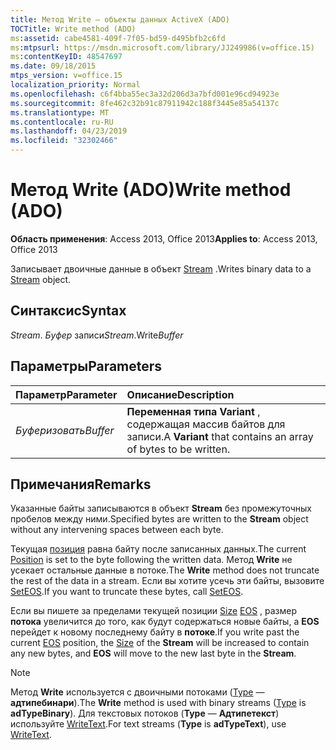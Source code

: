 ```yaml
---
title: Метод Write — объекты данных ActiveX (ADO)
TOCTitle: Write method (ADO)
ms:assetid: cabe4581-409f-7f05-bd59-d495bfb2c6fd
ms:mtpsurl: https://msdn.microsoft.com/library/JJ249986(v=office.15)
ms:contentKeyID: 48547697
ms.date: 09/18/2015
mtps_version: v=office.15
localization_priority: Normal
ms.openlocfilehash: c6f4bba55ec3a32d206d3a7bfd001e96cd94923e
ms.sourcegitcommit: 8fe462c32b91c87911942c188f3445e85a54137c
ms.translationtype: MT
ms.contentlocale: ru-RU
ms.lasthandoff: 04/23/2019
ms.locfileid: "32302466"
---
```

# <a name="write-method-ado"></a><span data-ttu-id="84ea6-102">Метод Write (ADO)</span><span class="sxs-lookup"><span data-stu-id="84ea6-102">Write method (ADO)</span></span>

<span data-ttu-id="84ea6-103">**Область применения**: Access 2013, Office 2013</span><span class="sxs-lookup"><span data-stu-id="84ea6-103">**Applies to**: Access 2013, Office 2013</span></span>

<span data-ttu-id="84ea6-104">Записывает двоичные данные в объект [Stream](stream-object-ado.md) .</span><span class="sxs-lookup"><span data-stu-id="84ea6-104">Writes binary data to a [Stream](stream-object-ado.md) object.</span></span>

## <a name="syntax"></a><span data-ttu-id="84ea6-105">Синтаксис</span><span class="sxs-lookup"><span data-stu-id="84ea6-105">Syntax</span></span>

<span data-ttu-id="84ea6-106">*Stream*. *Буфер* записи</span><span class="sxs-lookup"><span data-stu-id="84ea6-106">*Stream*.Write*Buffer*</span></span>

## <a name="parameters"></a><span data-ttu-id="84ea6-107">Параметры</span><span class="sxs-lookup"><span data-stu-id="84ea6-107">Parameters</span></span>

|<span data-ttu-id="84ea6-108">Параметр</span><span class="sxs-lookup"><span data-stu-id="84ea6-108">Parameter</span></span>|<span data-ttu-id="84ea6-109">Описание</span><span class="sxs-lookup"><span data-stu-id="84ea6-109">Description</span></span>|
|:--------|:----------|
|<span data-ttu-id="84ea6-110">*Буферизовать*</span><span class="sxs-lookup"><span data-stu-id="84ea6-110">*Buffer*</span></span> |<span data-ttu-id="84ea6-111">**Переменная типа Variant** , содержащая массив байтов для записи.</span><span class="sxs-lookup"><span data-stu-id="84ea6-111">A **Variant** that contains an array of bytes to be written.</span></span>|

## <a name="remarks"></a><span data-ttu-id="84ea6-112">Примечания</span><span class="sxs-lookup"><span data-stu-id="84ea6-112">Remarks</span></span>

<span data-ttu-id="84ea6-113">Указанные байты записываются в объект **Stream** без промежуточных пробелов между ними.</span><span class="sxs-lookup"><span data-stu-id="84ea6-113">Specified bytes are written to the **Stream** object without any intervening spaces between each byte.</span></span>

<span data-ttu-id="84ea6-114">Текущая [позиция](position-property-ado.md) равна байту после записанных данных.</span><span class="sxs-lookup"><span data-stu-id="84ea6-114">The current [Position](position-property-ado.md) is set to the byte following the written data.</span></span> <span data-ttu-id="84ea6-115">Метод **Write** не усекает остальные данные в потоке.</span><span class="sxs-lookup"><span data-stu-id="84ea6-115">The **Write** method does not truncate the rest of the data in a stream.</span></span> <span data-ttu-id="84ea6-116">Если вы хотите усечь эти байты, вызовите [SetEOS](seteos-method-ado.md).</span><span class="sxs-lookup"><span data-stu-id="84ea6-116">If you want to truncate these bytes, call [SetEOS](seteos-method-ado.md).</span></span>

<span data-ttu-id="84ea6-117">Если вы пишете за пределами текущей позиции [Size](https://docs.microsoft.com/office/vba/access/concepts/miscellaneous/size-property-ado-stream) [EOS](eos-property-ado.md) , размер **потока** увеличится до того, как будут содержаться новые байты, а **EOS** перейдет к новому последнему байту в **потоке**.</span><span class="sxs-lookup"><span data-stu-id="84ea6-117">If you write past the current [EOS](eos-property-ado.md) position, the [Size](https://docs.microsoft.com/office/vba/access/concepts/miscellaneous/size-property-ado-stream) of the **Stream** will be increased to contain any new bytes, and **EOS** will move to the new last byte in the **Stream**.</span></span>

> [!NOTE]
> <span data-ttu-id="84ea6-118">Метод **Write** используется с двоичными потоками ([Type](type-property-ado-stream.md) — **адтипебинари**).</span><span class="sxs-lookup"><span data-stu-id="84ea6-118">The **Write** method is used with binary streams ([Type](type-property-ado-stream.md) is **adTypeBinary**).</span></span> <span data-ttu-id="84ea6-119">Для текстовых потоков (**Type** — **Адтипетекст**) используйте [WriteText](writetext-method-ado.md).</span><span class="sxs-lookup"><span data-stu-id="84ea6-119">For text streams (**Type** is **adTypeText**), use [WriteText](writetext-method-ado.md).</span></span>

